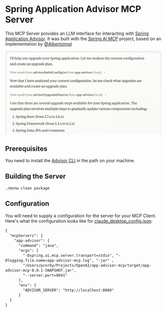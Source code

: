 # Spring Application Advisor MCP Server

This MCP Server provides an LLM interface for interacting with [Spring Application Advisor](https://techdocs.broadcom.com/us/en/vmware-tanzu/spring/tanzu-spring/commercial/spring-tanzu/app-advisor-what-is-app-advisor.html). It was built with the [Spring AI MCP](https://spring.io/blog/2024/12/11/spring-ai-mcp-announcement) project, based on an implementation by [@Albertoimpl](https://github.com/Albertoimpl)

![Sample](images/sample.png)

## Prerequisites

You need to install the [Advisor CLI](https://techdocs.broadcom.com/us/en/vmware-tanzu/spring/tanzu-spring/commercial/spring-tanzu/app-advisor-run-app-advisor-cli.html) in the path on your machine.

## Building the Server

```bash
./mvnw clean package
```

## Configuration

You will need to supply a configuration for the server for your MCP Client. Here's what the configuration looks like for [claude_desktop_config.json](https://modelcontextprotocol.io/quickstart/user):

```
{
  "mcpServers": {
    "app-advisor": {
      "command": "java",
      "args": [
        "-Dspring.ai.mcp.server.transport=stdio", "-Dlogging.file.name=app-advisor-mcp.log", "-jar" ,
        "/Users/pcorby/Projects/OpenAI/app-advisor-mcp/target/app-advisor-mcp-0.0.1-SNAPSHOT.jar",
        "--server.port=8041"
      ],
      "env": {
        "ADVISOR_SERVER": "http://localhost:8080"
      }
  }
}
```
